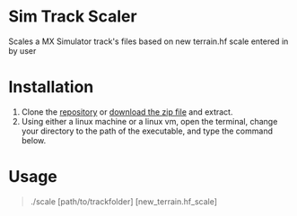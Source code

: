 # Sim Track Scaler
Scales a MX Simulator track's files based on new terrain.hf scale entered in by user

# Installation
1. Clone the [repository](https://github.com/jhubbard778/sim-track-scaler.git) or [download the zip file](https://github.com/jhubbard778/sim-track-scaler/archive/refs/heads/main.zip) and extract.
3. Using either a linux machine or a linux vm, open the terminal, change your directory to the path of the executable, and type the command below.

# Usage
> ./scale [path/to/trackfolder] [new_terrain.hf_scale]
